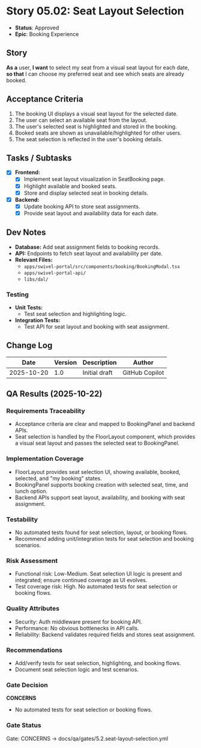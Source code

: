 # Story 05.02: Seat Layout Selection

- **Status**: Approved
- **Epic**: Booking Experience

## Story

**As a** user,
**I want** to select my seat from a visual seat layout for each date,
**so that** I can choose my preferred seat and see which seats are already booked.

## Acceptance Criteria

1. The booking UI displays a visual seat layout for the selected date.
2. The user can select an available seat from the layout.
3. The user's selected seat is highlighted and stored in the booking.
4. Booked seats are shown as unavailable/highlighted for other users.
5. The seat selection is reflected in the user's booking details.

## Tasks / Subtasks

- [x] **Frontend:**
  - [x] Implement seat layout visualization in SeatBooking page.
  - [x] Highlight available and booked seats.
  - [x] Store and display selected seat in booking details.
- [x] **Backend:**
  - [x] Update booking API to store seat assignments.
  - [x] Provide seat layout and availability data for each date.

## Dev Notes

- **Database:** Add seat assignment fields to booking records.
- **API:** Endpoints to fetch seat layout and availability per date.
- **Relevant Files:**
  - `apps/swivel-portal/src/components/booking/BookingModal.tsx`
  - `apps/swivel-portal-api/`
  - `libs/dal/`

### Testing

- **Unit Tests:**
  - Test seat selection and highlighting logic.
- **Integration Tests:**
  - Test API for seat layout and booking with seat assignment.

## Change Log

| Date       | Version | Description   | Author         |
| ---------- | ------- | ------------- | -------------- |
| 2025-10-20 | 1.0     | Initial draft | GitHub Copilot |

## QA Results (2025-10-22)

### Requirements Traceability

- Acceptance criteria are clear and mapped to BookingPanel and backend APIs.
- Seat selection is handled by the FloorLayout component, which provides a visual seat layout and passes the selected seat to BookingPanel.

### Implementation Coverage

- FloorLayout provides seat selection UI, showing available, booked, selected, and "my booking" states.
- BookingPanel supports booking creation with selected seat, time, and lunch option.
- Backend APIs support seat layout, availability, and booking with seat assignment.

### Testability

- No automated tests found for seat selection, layout, or booking flows.
- Recommend adding unit/integration tests for seat selection and booking scenarios.

### Risk Assessment

- Functional risk: Low-Medium. Seat selection UI logic is present and integrated; ensure continued coverage as UI evolves.
- Test coverage risk: High. No automated tests for seat selection or booking flows.

### Quality Attributes

- Security: Auth middleware present for booking API.
- Performance: No obvious bottlenecks in API calls.
- Reliability: Backend validates required fields and stores seat assignment.

### Recommendations

- Add/verify tests for seat selection, highlighting, and booking flows.
- Document seat selection logic and test scenarios.

### Gate Decision

**CONCERNS**

- No automated tests for seat selection or booking flows.

### Gate Status

Gate: CONCERNS → docs/qa/gates/5.2.seat-layout-selection.yml
